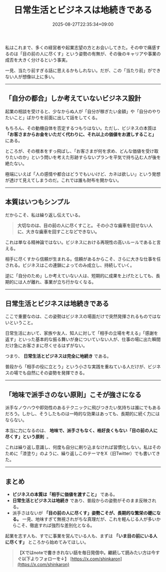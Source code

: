 ﻿---
title: "日常生活とビジネスは地続きである"
date: 2025-08-27T22:35:34+09:00
draft: false
---

私はこれまで、多くの経営者や起業志望の方とお会いしてきた。その中で痛感するのは「目の前の人に尽くす」という姿勢の有無が、その後のキャリアや事業の成否を大きく分けるという事実。

一見、当たり前すぎる話に思えるかもしれない。だが、この「当たり前」ができない人が想像以上に多い。




---



## 「自分の都合」しか考えていないビジネス設計

起業の相談を受けると、少なからぬ人が「自分が稼ぎたい金額」や「自分のやりたいこと」ばかりを前面に出して話をしてくる。

もちろん、その動機自体を否定するつもりはない。ただし、ビジネスの本質は  **「お客さまからお金をいただく代わりに、それ以上の価値をお渡しすること」**  にある。

ところが、その根本をすっ飛ばし、「お客さまが何を求め、どんな価値を受け取りたいのか」という問いを考えた形跡すらないプランを平気で持ち込む人が後を絶たない。

極端にいえば「人の感情や都合はどうでもいいけど、カネは欲しい」という発想が透けて見えてしまうのだ。これでは誰も財布を開かない。



---



## 本質はいつもシンプル

だからこそ、私は繰り返し伝えている。

> **大切なのは、目の前の人に尽くすこと。 その小さな歯車を回せない人に、大きな歯車を回すことなどできない。**

これは単なる精神論ではない。ビジネスにおける再現性の高いルールであると言える。

相手に尽くすから信頼が生まれる。信頼があるからこそ、さらに大きな仕事を任される。ビジネスはこの連鎖によってのみ成立し、持続していく。

逆に「自分のため」しか考えていない人は、短期的に成果を上げたとしても、長期的には人が離れ、事業が立ち行かなくなる。



---



## 日常生活とビジネスは地続きである

ここで重要なのは、この姿勢はビジネスの場面だけで突然発揮されるものではないということ。

日常生活において、家族や友人、知人に対して「相手の立場を考える」「感謝を返す」といった基本的な振る舞いが身についていない人が、仕事の場に出た瞬間だけ急にお客さまに尽くせるはずがない。

つまり、  **日常生活とビジネスは完全に地続き**  である。

普段から「相手の役に立とう」という小さな実践を重ねている人だけが、ビジネスの場でも自然にその姿勢を発揮できる。



---



## 「地味で派手さのない原則」こそが強さになる

派手なノウハウや即効性のあるテクニックに飛びつきたい気持ちは誰にでもあるだろう。しかし、そうしたものは一時的な効果はあっても、長期的に続く力にはならない。

本当に力になるのは、 **地味で、派手さもなく、格好良くもない「目の前の人に尽くす」という原則**  。

これは繰り返し意識し、何度も自分に刷り込まなければ習慣化しない。私はそのために「漆塗り」のように、繰り返しこのテーマをX（旧Twitter）でも書いてきた。



---



## まとめ



- **ビジネスの本質は「相手に価値を渡すこと」** である。
- **日常生活とビジネスは地続き** であり、普段からの姿勢がそのまま反映される。
- 派手さはないが **「目の前の人に尽くす」姿勢こそが、長期的な繁栄の礎になる。**
一見、地味すぎて無視されがちな真理だが、これを軽んじる人が多いからこそ、徹底すれば強烈な差別化となる。

起業を志す人も、すでに事業を営んでいる人も、まずは  **「いま目の前にいる人に尽くす」** ところから始めてみてほしい。

> **【Xではnoteで書ききれない話を毎日発信中。継続して読みたい方は今すぐ以下よりフォローを↓】** [https://x.com/shinkaron](https://x.com/shinkaron)